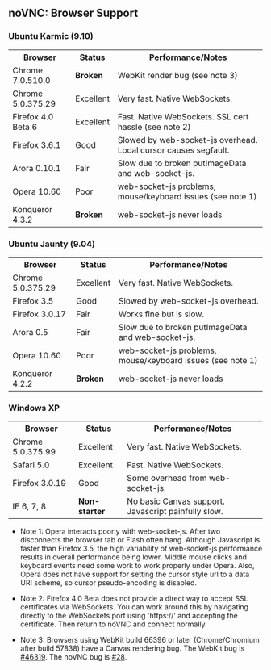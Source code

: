 ## noVNC: Browser Support

### Ubuntu Karmic (9.10)

<table>
    <tr>
        <th>Browser</th>
        <th>Status</th>
        <th>Performance/Notes</th>
    </tr> <tr>
        <td>Chrome 7.0.510.0</td>
        <td><strong>Broken</strong></td>
        <td>WebKit render bug (see note 3)</td>
    </tr> <tr>
        <td>Chrome 5.0.375.29</td>
        <td>Excellent</td>
        <td>Very fast. Native WebSockets.</td>
    </tr> <tr>
        <td>Firefox 4.0 Beta 6</td>
        <td>Excellent</td>
        <td>Fast. Native WebSockets. SSL cert hassle (see note 2)</td>
    </tr> <tr>
        <td>Firefox 3.6.1</td>
        <td>Good</td>
        <td>Slowed by web-socket-js overhead. Local cursor causes segfault.</td>
    </tr> <tr>
        <td>Arora 0.10.1</td>
        <td>Fair</td>
        <td>Slow due to broken putImageData and web-socket-js.</td>
    </tr> <tr>
        <td>Opera 10.60</td>
        <td>Poor</td>
        <td>web-socket-js problems, mouse/keyboard issues (see note 1)</td>
    </tr> <tr>
        <td>Konqueror 4.3.2</td>
        <td><strong>Broken</strong></td>
        <td>web-socket-js never loads</td>
    </tr>
</table>


### Ubuntu Jaunty (9.04)

<table>
    <tr>
        <th>Browser</th>
        <th>Status</th>
        <th>Performance/Notes</th>
    </tr> <tr>
        <td>Chrome 5.0.375.29</td>
        <td>Excellent</td>
        <td>Very fast. Native WebSockets.</td>
    </tr> <tr>
        <td>Firefox 3.5</td>
        <td>Good</td>
        <td>Slowed by web-socket-js overhead.</td>
    </tr> <tr>
        <td>Firefox 3.0.17</td>
        <td>Fair</td>
        <td>Works fine but is slow.</td>
    </tr> <tr>
        <td>Arora 0.5</td>
        <td>Fair</td>
        <td>Slow due to broken putImageData and web-socket-js.</td>
    </tr> <tr>
        <td>Opera 10.60</td>
        <td>Poor</td>
        <td>web-socket-js problems, mouse/keyboard issues (see note 1)</td>
    </tr> <tr>
        <td>Konqueror 4.2.2</td>
        <td><strong>Broken</strong></td>
        <td>web-socket-js never loads</td>
    </tr>
</table>


### Windows XP

<table>
    <tr>
        <th>Browser</th>
        <th>Status</th>
        <th>Performance/Notes</th>
    </tr> <tr>
        <td>Chrome 5.0.375.99</td>
        <td>Excellent</td>
        <td>Very fast. Native WebSockets.</td>
    </tr> <tr>
        <td>Safari 5.0</td>
        <td>Excellent</td>
        <td>Fast. Native WebSockets.</td>
    </tr> <tr>
        <td>Firefox 3.0.19</td>
        <td>Good</td>
        <td>Some overhead from web-socket-js.</td>
    </tr> <tr>
        <td>IE 6, 7, 8</td>
        <td><strong>Non-starter</strong></td>
        <td>No basic Canvas support. Javascript painfully slow.</td>
    </tr>
</table>


* Note 1: Opera interacts poorly with web-socket-js. After two
  disconnects the browser tab or Flash often hang. Although Javascript
  is faster than Firefox 3.5, the high variability of web-socket-js
  performance results in overall performance being lower. Middle mouse
  clicks and keyboard events need some work to work properly under
  Opera. Also, Opera does not have support for setting the cursor
  style url to a data URI scheme, so cursor pseudo-encoding is
  disabled.

* Note 2: Firefox 4.0 Beta does not provide a direct way to accept
  SSL certificates via WebSockets. You can work around this by
  navigating directly to the WebSockets port using 'https://' and
  accepting the certificate. Then return to noVNC and connect
  normally.

* Note 3: Browsers using WebKit build 66396 or later
  (Chrome/Chromium after build 57838) have a Canvas rendering bug. The
  WebKit bug is <a
  href="https://bugs.webkit.org/show_bug.cgi?id=46319">#46319</a>.
  The noVNC bug is <a
  href="http://github.com/kanaka/novnc/issues/#issue/28">#28</a>.


